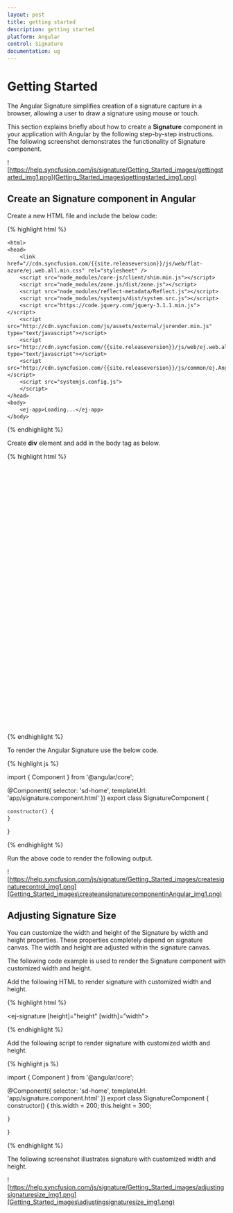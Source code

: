 ```yaml
---
layout: post
title: getting started
description: getting started
platform: Angular
control: Signature
documentation: ug
---
```


# Getting Started

The Angular Signature simplifies creation of a signature capture in a browser, allowing a user to draw a signature using mouse or touch.

This section explains briefly about how to create a **Signature** component in your application with Angular by the following step-by-step instructions. The following screenshot demonstrates the functionality of Signature component.

![https://help.syncfusion.com/js/signature/Getting_Started_images/gettingstarted_img1.png](Getting_Started_images\gettingstarted_img1.png)

## Create an Signature component in Angular

Create a new HTML file and include the below code:

{% highlight html %}

  <!DOCTYPE html>
    <html>
    <head>
        <link href="//cdn.syncfusion.com/{{site.releaseversion}}/js/web/flat-azure/ej.web.all.min.css" rel="stylesheet" />
        <script src="node_modules/core-js/client/shim.min.js"></script>
        <script src="node_modules/zone.js/dist/zone.js"></script>
        <script src="node_modules/reflect-metadata/Reflect.js"></script>
        <script src="node_modules/systemjs/dist/system.src.js"></script>
        <script src="https://code.jquery.com/jquery-3.1.1.min.js"></script>
        <script src="http://cdn.syncfusion.com/js/assets/external/jsrender.min.js" type="text/javascript"></script>
        <script src="http://cdn.syncfusion.com/{{site.releaseversion}}/js/web/ej.web.all.min.js" type="text/javascript"></script>
        <script src="http://cdn.syncfusion.com/{{site.releaseversion}}/js/common/ej.Angular.min.js"></script>
        <script src="systemjs.config.js">
        </script>
    </head>
    <body>
        <ej-app>Loading...</ej-app>
    </body>



{% endhighlight %}



Create **div** element and add in the body tag as below.

{% highlight html %}

  <div style="width:300px;height:600px;">

<ej-signature > </ej-signature>
        </div>



{% endhighlight %}



To render the Angular Signature use the below code.

{% highlight js %}


import { Component } from '@angular/core';

@Component({
    selector: 'sd-home',
    templateUrl: 'app/signature.component.html'
})
export class SignatureComponent {

    constructor() {
    }
}


{% endhighlight %}



Run the above code to render the following output.

![https://help.syncfusion.com/js/signature/Getting_Started_images/createsignaturecontrol_img1.png](Getting_Started_images\createansignaturecomponentinAngular_img1.png)



## Adjusting Signature Size

You can customize the width and height of the Signature by width and height properties. These properties completely depend on signature canvas. The width and height are adjusted within the signature canvas.

The following code example is used to render the Signature component with customized width and height.

Add the following HTML to render signature with customized width and height.

{% highlight html %}


 <ej-signature [height]="height" [width]=”width">
    </ej-signature>


{% endhighlight %}



Add the following script to render signature with customized width and height.

{% highlight js %}

import { Component } from '@angular/core';

@Component({
    selector: 'sd-home',
    templateUrl: 'app/signature.component.html'
})
export class SignatureComponent {
    constructor() {
        this.width = 200;
        this.height = 300;

    }
}


{% endhighlight %}





 The following screenshot illustrates signature with customized width and height.

![https://help.syncfusion.com/js/signature/Getting_Started_images/adjustingsignaturesize_img1.png](Getting_Started_images\adjustingsignaturesize_img1.png)






